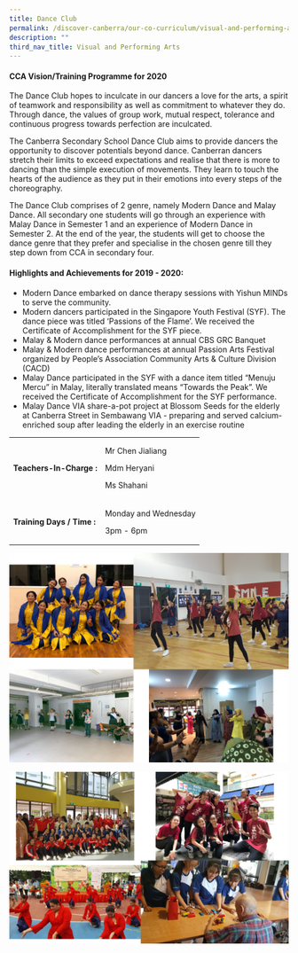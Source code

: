```yaml
---
title: Dance Club
permalink: /discover-canberra/our-co-curriculum/visual-and-performing-arts/dance-club/
description: ""
third_nav_title: Visual and Performing Arts
---
```

<h4><strong>CCA Vision/Training Programme for 2020</strong></h4>
<p>The Dance Club hopes to inculcate in our dancers a love for the arts, a spirit of teamwork and responsibility as well as commitment to whatever they do. Through dance, the values of group work, mutual respect, tolerance and continuous progress towards perfection are inculcated.</p>
<p>The Canberra Secondary School Dance Club aims to provide dancers the opportunity to discover potentials beyond dance. Canberran dancers stretch their limits to exceed expectations and realise that there is more to dancing than the simple execution of movements. They learn to touch the hearts of the audience as they put in their emotions into every steps of the choreography.</p>
<p>The Dance Club comprises of 2 genre, namely Modern Dance and Malay Dance. All secondary one students will go through an experience with Malay Dance in Semester 1 and an experience of Modern Dance in Semester 2. At the end of the year, the students will get to choose the dance genre that they prefer and specialise in the chosen genre till they step down from CCA in secondary four.</p>
<h4><strong>Highlights and Achievements for 2019 - 2020:</strong></h4>
<div>
<ul>
<li>Modern Dance embarked on dance therapy sessions with Yishun MINDs to serve the community.</li>
<li>Modern dancers participated in the Singapore Youth Festival (SYF). The dance piece was titled &lsquo;Passions of the Flame&rsquo;. We received the Certificate of Accomplishment for the SYF piece.</li>
<li>Malay &amp; Modern dance performances at annual CBS GRC Banquet</li>
<li>Malay &amp; Modern dance performances at annual Passion Arts Festival organized by People&rsquo;s Association Community Arts &amp; Culture Division (CACD)</li>
<li>Malay Dance participated in the SYF with a dance item titled &ldquo;Menuju Mercu&rdquo; in Malay, literally translated means &ldquo;Towards the Peak&rdquo;. We received the Certificate of Accomplishment for the SYF performance.</li>
<li>Malay Dance VIA share-a-pot project at Blossom Seeds for the elderly at Canberra Street in Sembawang VIA - preparing and served calcium-enriched soup after leading the elderly in an exercise routine</li>
</ul>
</div>
<table border="0" cellpadding="10">
<tbody>
<tr>
<td>
<p><strong>Teachers-In-Charge :</strong></p>
</td>
<td>
<p>Mr Chen Jialiang</p>
<p>Mdm Heryani</p>
<p>Ms Shahani</p>
</td>
</tr>
<tr>
<td>
<p><strong>Training Days / Time :</strong></p>
</td>
<td>
<p>Monday and Wednesday</p>
<p>3pm - 6pm</p>
</td>
</tr>
</tbody>
</table>

![](/images/dc1.jpg)

![](/images/dc2.jpg)